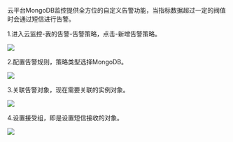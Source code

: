 云平台MongoDB监控提供全方位的自定义告警功能，当指标数据超过一定的阀值时会通过短信进行告警。

1.进入云监控-我的告警-告警策略，点击-新增告警策略。

![](http://imgcache.tcecqpoc.fsphere.cn/image/mc.qcloudimg.com/static/img/33def73633ed5fe186d4f7c58a3477ae/g1.png)

2.配置告警规则，策略类型选择MongoDB。

![](http://imgcache.tcecqpoc.fsphere.cn/image/mc.qcloudimg.com/static/img/75c4f08032ec997362df3a1bae1b2dc0/g2.png)

3.关联告警对象，现在需要关联的实例对象。

![](http://imgcache.tcecqpoc.fsphere.cn/image/mc.qcloudimg.com/static/img/0fc359a6696bd95f7292c23563573143/g3.png)


4.设置接受组，即是设置短信接收的对象。

![](http://imgcache.tcecqpoc.fsphere.cn/image/mc.qcloudimg.com/static/img/5ecbcfe40b4a83c097bc22a8e4499389/g4.png)